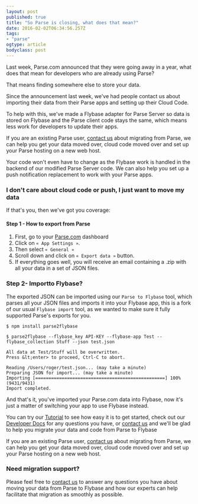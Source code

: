 ```yaml
---
layout: post 
published: true 
title: "So Parse is closing, what does that mean?" 
date: 2016-02-02T06:34:56.257Z 
tags: 
- "parse"
ogtype: article 
bodyclass: post 
---
```


Last week, Parse.com announced that they were going away in a year, what does that mean for developers who are already using Parse?

That means finding somewhere else to store your data.

Since the announcement last week, we've had people contact us about importing their data from their Parse apps and setting up their Cloud Code.

To help with this, we've made a Flybase adapter for Parse Server so data is stored on Flybase and the Parse client code stays the same, which means less work for developers to update their apps.

If you are an existing Parse user, [contact us](http://flybase.io/contact/) about migrating from Parse, we can help you get your data moved over, cloud code moved over and set up your Parse hosting on a new web host.

Your code won't even have to change as the Flybase work is handled in the backend of our modified Parse Server code. We can also help you set up a push notification replacement to work with your Parse apps.

### I don't care about cloud code or push, I just want to move my data

If that's you, then we've got you coverage:

#### Step 1 - How to export from Parse

1. First, go to your <a href="http://parse.com">Parse.com</a> dashboard
2. Click on `« App Settings »`.
3. Then select `« General »`
4. Scroll down and click on `« Export data »` button.
5. If everything goes well, you will receive an email containing a .zip with all your data in a set of JSON files.

### Step 2- Importto Flybase?</h3>

The exported JSON can be imported using our `Parse to Flybase` tool, which parses all your JSON files and imports it into your Flybase app, this is a fork of our usual `Flybase import` tool, as we wanted to make sure it fully supported Parse's exports for you.
		
```
$ npm install parse2flybase

$ parse2flybase --flybase_key API-KEY --flybase-app Test --flybase_collection Stuff --json test.json

All data at Test/Stuff will be overwritten.
Press &lt;enter> to proceed, Ctrl-C to abort.

Reading /Users/roger/test.json... (may take a minute)
Preparing JSON for import... (may take a minute)
Importing [=================================================] 100% (9431/9431)
Import completed.
```
And that's it, you've imported your Parse.com data into Flybase, now it's just a matter of switching your app to use Flybase instead.
		
You can try our <a href="http://flybase.io//tutorial/">Tutorial</a> to see how easy it is to get started, check out our <a href="http://docs.flybase.io">Developer Docs</a> for any questions you have, or <a href="/contact/">contact us</a> and we'll be glad to help you migrate your data and code from Parse to Flybase


If you are an existing Parse user, [contact us](http://flybase.io/contact/) about migrating from Parse, we can help you get your data moved over, cloud code moved over and set up your Parse hosting on a new web host.

### Need migration support?

Please feel free to <a href="http://flybase.io/contact/">contact us</a> to answer any questions you have about moving your data from Parse to Flybase and how our experts can help facilitate that migration as smoothly as possible.
